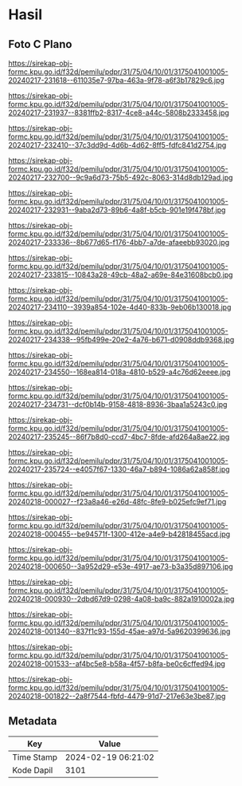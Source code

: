 # Hasil

## Foto C Plano

https://sirekap-obj-formc.kpu.go.id/f32d/pemilu/pdpr/31/75/04/10/01/3175041001005-20240217-231618--611035e7-97ba-463a-9f78-a6f3b17829c6.jpg

https://sirekap-obj-formc.kpu.go.id/f32d/pemilu/pdpr/31/75/04/10/01/3175041001005-20240217-231937--8381ffb2-8317-4ce8-a44c-5808b2333458.jpg

https://sirekap-obj-formc.kpu.go.id/f32d/pemilu/pdpr/31/75/04/10/01/3175041001005-20240217-232410--37c3dd9d-4d6b-4d62-8ff5-fdfc841d2754.jpg

https://sirekap-obj-formc.kpu.go.id/f32d/pemilu/pdpr/31/75/04/10/01/3175041001005-20240217-232700--9c9a6d73-75b5-492c-8063-314d8db129ad.jpg

https://sirekap-obj-formc.kpu.go.id/f32d/pemilu/pdpr/31/75/04/10/01/3175041001005-20240217-232931--9aba2d73-89b6-4a8f-b5cb-901e19f478bf.jpg

https://sirekap-obj-formc.kpu.go.id/f32d/pemilu/pdpr/31/75/04/10/01/3175041001005-20240217-233336--8b677d65-f176-4bb7-a7de-afaeebb93020.jpg

https://sirekap-obj-formc.kpu.go.id/f32d/pemilu/pdpr/31/75/04/10/01/3175041001005-20240217-233815--10843a28-49cb-48a2-a69e-84e31608bcb0.jpg

https://sirekap-obj-formc.kpu.go.id/f32d/pemilu/pdpr/31/75/04/10/01/3175041001005-20240217-234110--3939a854-102e-4d40-833b-9eb06b130018.jpg

https://sirekap-obj-formc.kpu.go.id/f32d/pemilu/pdpr/31/75/04/10/01/3175041001005-20240217-234338--95fb499e-20e2-4a76-b671-d0908ddb9368.jpg

https://sirekap-obj-formc.kpu.go.id/f32d/pemilu/pdpr/31/75/04/10/01/3175041001005-20240217-234550--168ea814-018a-4810-b529-a4c76d62eeee.jpg

https://sirekap-obj-formc.kpu.go.id/f32d/pemilu/pdpr/31/75/04/10/01/3175041001005-20240217-234731--dcf0b14b-9158-4818-8936-3baa1a5243c0.jpg

https://sirekap-obj-formc.kpu.go.id/f32d/pemilu/pdpr/31/75/04/10/01/3175041001005-20240217-235245--86f7b8d0-ccd7-4bc7-8fde-afd264a8ae22.jpg

https://sirekap-obj-formc.kpu.go.id/f32d/pemilu/pdpr/31/75/04/10/01/3175041001005-20240217-235724--e4057f67-1330-46a7-b894-1086a62a858f.jpg

https://sirekap-obj-formc.kpu.go.id/f32d/pemilu/pdpr/31/75/04/10/01/3175041001005-20240218-000027--f23a8a46-e26d-48fc-8fe9-b025efc9ef71.jpg

https://sirekap-obj-formc.kpu.go.id/f32d/pemilu/pdpr/31/75/04/10/01/3175041001005-20240218-000455--be94571f-1300-412e-a4e9-b42818455acd.jpg

https://sirekap-obj-formc.kpu.go.id/f32d/pemilu/pdpr/31/75/04/10/01/3175041001005-20240218-000650--3a952d29-e53e-4917-ae73-b3a35d897106.jpg

https://sirekap-obj-formc.kpu.go.id/f32d/pemilu/pdpr/31/75/04/10/01/3175041001005-20240218-000930--2dbd67d9-0298-4a08-ba9c-882a1910002a.jpg

https://sirekap-obj-formc.kpu.go.id/f32d/pemilu/pdpr/31/75/04/10/01/3175041001005-20240218-001340--837f1c93-155d-45ae-a97d-5a9620399636.jpg

https://sirekap-obj-formc.kpu.go.id/f32d/pemilu/pdpr/31/75/04/10/01/3175041001005-20240218-001533--af4bc5e8-b58a-4f57-b8fa-be0c6cffed94.jpg

https://sirekap-obj-formc.kpu.go.id/f32d/pemilu/pdpr/31/75/04/10/01/3175041001005-20240218-001822--2a8f7544-fbfd-4479-91d7-217e63e3be87.jpg


## Metadata

| Key        | Value               |
| ---------- | ------------------- |
| Time Stamp | 2024-02-19 06:21:02 |
| Kode Dapil | 3101                |



